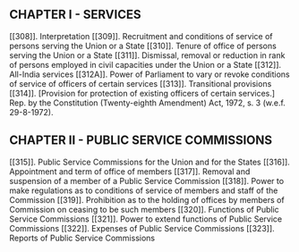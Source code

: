 ## CHAPTER I - SERVICES
[[308]]. Interpretation
[[309]]. Recruitment and conditions of service of persons serving the Union or a State
[[310]]. Tenure of office of persons serving the Union or a State
[[311]]. Dismissal, removal or reduction in rank of persons employed in civil capacities under the Union or a State
[[312]]. All-India services
[[312A]]. Power of Parliament to vary or revoke conditions of service of officers of certain services
[[313]]. Transitional provisions
[[314]]. [Provision for protection of existing officers of certain services.] Rep. by the Constitution (Twenty-eighth Amendment) Act, 1972, s. 3 (w.e.f. 29-8-1972).


## CHAPTER II - PUBLIC SERVICE COMMISSIONS
[[315]]. Public Service Commissions for the Union and for the States
[[316]]. Appointment and term of office of members
[[317]]. Removal and suspension of a member of a Public Service Commission
[[318]]. Power to make regulations as to conditions of service of members and staff of the Commission
[[319]]. Prohibition as to the holding of offices by members of Commission on ceasing to be such members
[[320]]. Functions of Public Service Commissions
[[321]]. Power to extend functions of Public Service Commissions
[[322]]. Expenses of Public Service Commissions
[[323]]. Reports of Public Service Commissions